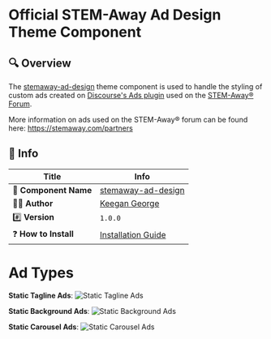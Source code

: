 # Official STEM-Away Ad Design Theme Component

## 🔍 Overview

The [stemaway-ad-design](https://github.com/stemaway-repo/stemaway-ad-design) theme component is used to handle the styling of custom ads created on [Discourse's Ads plugin](https://github.com/discourse/discourse-adplugin) used on the [STEM-Away&reg; Forum](https://stemaway.com).

More information on ads used on the STEM-Away&reg; forum can be found here:
https://stemaway.com/partners

## 🔗 Info

| Title                 | Info                                                                                   |
| --------------------- | -------------------------------------------------------------------------------------- |
| 🔌 **Component Name**    | [stemaway-ad-design](https://github.com/stemaway-repo/stemaway-ad-design)      |
| 👨‍🦰 **Author**    | [Keegan George](https://github.com/keegangeorge)      |
| #️⃣ **Version**        | `1.0.0`                                                                                |
| ❓ **How to Install** | [Installation Guide](https://meta.discourse.org/t/how-do-i-install-a-theme-or-theme-component/63682)             |      |

# Ad Types

**Static Tagline Ads**:
![Static Tagline Ads](https://stemaway.com/plugins/spages-plugin/images/ad-center/tagline-mobile.png)

**Static Background Ads**:
![Static Background Ads](https://stemaway.com/plugins/spages-plugin/images/ad-center/background-mobile.png)

**Static Carousel Ads**:
![Static Carousel Ads](https://stemaway.com/plugins/spages-plugin/images/ad-center/carousel-mobile.png)

